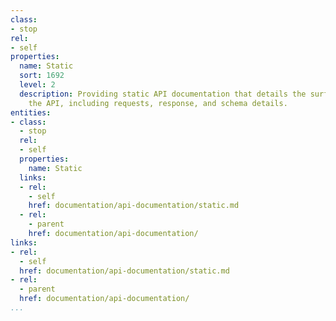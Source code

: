 ```yaml
---
class:
- stop
rel:
- self
properties:
  name: Static
  sort: 1692
  level: 2
  description: Providing static API documentation that details the surface area of
    the API, including requests, response, and schema details.
entities:
- class:
  - stop
  rel:
  - self
  properties:
    name: Static
  links:
  - rel:
    - self
    href: documentation/api-documentation/static.md
  - rel:
    - parent
    href: documentation/api-documentation/
links:
- rel:
  - self
  href: documentation/api-documentation/static.md
- rel:
  - parent
  href: documentation/api-documentation/
...
```

